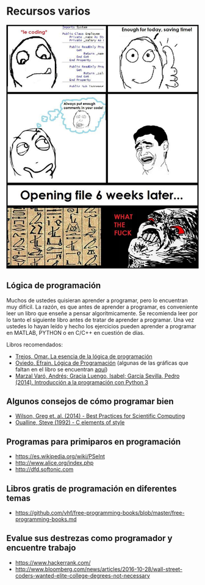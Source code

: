 # Recursos varios

![Caricatura](../imagenes/comment_your_code.jpg)

## Lógica de programación
Muchos de ustedes quisieran aprender a programar, pero lo encuentran muy difícil. La razón, es que antes de aprender a programar, es conveniente leer un libro que enseñe a pensar algorítmicamente. Se recomienda leer por lo tanto el siguiente libro antes de tratar de aprender a programar. Una vez ustedes lo hayan leído y hecho los ejercicios pueden aprender a programar en MATLAB, PYTHON o en C/C++ en cuestión de días.

Libros recomendados:
* [Trejos, Omar. La esencia de la lógica de programación](https://ingenieriadesistemasunc.blogspot.com/2016/11/la-esencia-de-la-logica-de-programacion.html)
* [Oviedo, Efrain. Lógica de Programación](http://www.uneweb.com/tutoriales/Logica-de-Programacion-Efrain-Oviedo.pdf) (algunas de las gráficas que faltan en el libro se encuentran [aquí](http://books.google.co.ve/books?id=Z_n5lbyJfrQC&pg=PR3&hl=es&source=gbs_selected_pages&cad=2#v=onepage&q&f=false))
* [Marzal Varó, Andrés; Gracia Luengo, Isabel; García Sevilla, Pedro (2014). Introducción a la programación con Python 3](http://dx.doi.org/10.6035/Sapientia93)

## Algunos consejos de cómo programar bien
* [Wilson, Greg et. al. (2014) - Best Practices for Scientific Computing](http://www.plosbiology.org/article/info%3Adoi%2F10.1371%2Fjournal.pbio.1001745)
* [Oualline, Steve (1992) - C elements of style](http://www.oualline.com/style/index.html)

## Programas para primiparos en programación
* <https://es.wikipedia.org/wiki/PSeInt>
* <http://www.alice.org/index.php>
* <http://dfd.softonic.com>

## Libros gratis de programación en diferentes temas
* <https://github.com/vhf/free-programming-books/blob/master/free-programming-books.md>

## Evalue sus destrezas como programador y encuentre trabajo
* <https://www.hackerrank.com/>
* <http://www.bloomberg.com/news/articles/2016-10-28/wall-street-coders-wanted-elite-college-degrees-not-necessary>

